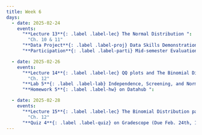 ```yaml
---
title: Week 6
days:
  - date: 2025-02-24
    events:
      "**Lecture 13**{: .label .label-lec} The Normal Distribution ":
        "Ch. 10 & 11"
      "**Data Project**{: .label .label-proj} Data Skills Demonstration Part I (Due 10:00 PM PST)":
      "**Participation**{: .label .label-parti} Mid-semester Evaluation released":

  - date: 2025-02-26
    events:
      "**Lecture 14**{: .label .label-lec} QQ plots and The Binomial Distribution ": 
        "Ch. 12"
      "**Lab 5**{: .label .label-lab} Independence, Screening, and Normal Distribution (Due Mar. 4th)":
      "**Homework 5**{: .label .label-hw} on Datahub ":

  - date: 2025-02-28
    events:
      "**Lecture 15**{: .label .label-lec} The Binomial Distribution part II ":
        "Ch. 12"
      "**Quiz 4**{: .label .label-quiz} on Gradescope (Due Feb. 24th, 12PM noon PST)":
---
```

